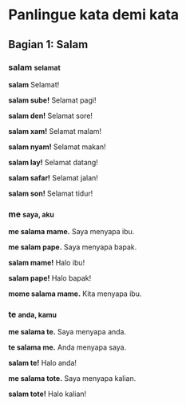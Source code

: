 # Panlingue kata demi kata


Bagian 1: Salam
---------------------------

### salam <small>selamat</small>

**salam**
Selamat!

**salam sube!**
Selamat pagi!

**salam den!**
Selamat sore!

**salam xam!**
Selamat malam!

**salam nyam!**
Selamat makan!

**salam lay!**
Selamat datang!

**salam safar!**
Selamat jalan!

**salam son!**
Selamat tidur!



### me <small>saya, aku</small>

**me salama mame.**
Saya menyapa ibu.

**me salam pape.**
Saya menyapa bapak.

**salam mame!**
Halo ibu!

**salam pape!**
Halo bapak!

**mome salama mame.**
Kita menyapa ibu.



### te <small>anda, kamu</small>

**me salama te.**
Saya menyapa anda.

**te salama me.**
Anda menyapa saya.

**salam te!**
Halo anda!

**me salama tote.**
Saya menyapa kalian.

**salam tote!**
Halo kalian!

